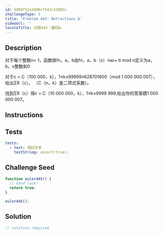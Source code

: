 ```yaml
---
id: 5900f52a1000cf542c51003c
challengeType: 5
title: 'Problem 445: Retractions A'
videoUrl: ''
localeTitle: 问题445：撤回A.
---
```


## Description
<section id="description">对于每个整数n&gt; 1，函数族fn，a，b由fn，a，b（x）≡ax+ b mod n定义为a，b，x整数和0 <p>对于c = C（100 000，k），1≤k≤99999≡628701600（mod 1 000 000 007），给出ΣR（c）。 （C（n，k）是二项式系数）。 </p><p>找到ΣR（c）得c = C（10 000 000，k），1≤k≤9999 999.给出你的答案模1 000 000 007。 </p></section>

## Instructions
<section id="instructions">
</section>

## Tests
<section id='tests'>

```yml
tests:
  - text: 測試文本
    testString: assert(true);

```

</section>

## Challenge Seed
<section id='challengeSeed'>

<div id='js-seed'>

```js
function euler445() {
  // Good luck!
  return true;
}

euler445();

```

</div>



</section>

## Solution
<section id='solution'>

```js
// solution required
```
</section>

